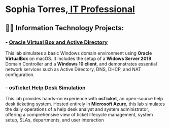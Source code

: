 <h1>Sophia Torres,<a href="https://linkedin.com/in/lsophia-torres-/"> IT Professional</a></h1>

<h2>👨‍💻 Information Technology Projects:</h2>

<h3>- <a href="https://github.com/Sophia-Torres/OracleVirtualBox-ActiveDirectory-/"> <b>Oracle Virtual Box and Active Directory</b></a></h3>

This lab simulates a basic Windows domain environment using **Oracle VirtualBox** on macOS. It includes the setup of a **Widows Server 2019** Domain Controller and a **Windows 10 client**, and demonstrates essential network services such as Active Directory, DNS, DHCP, and NAT configuration.



<h3>- <a href="https://github.com/Sophia-Torres/osTicketLab/"> <b>osTicket Help Desk Simulation</b></a></h3>

This lab provides hands-on experience with **osTicket**, an open-source help desk ticketing system. Hosted entirely in **Microsoft Azure**, this lab simulates the daily operations of a help desk analyst and system administrator, offering a comprehensive view of ticket lifecycle management, system setup, SLAs, departments, and user interaction
